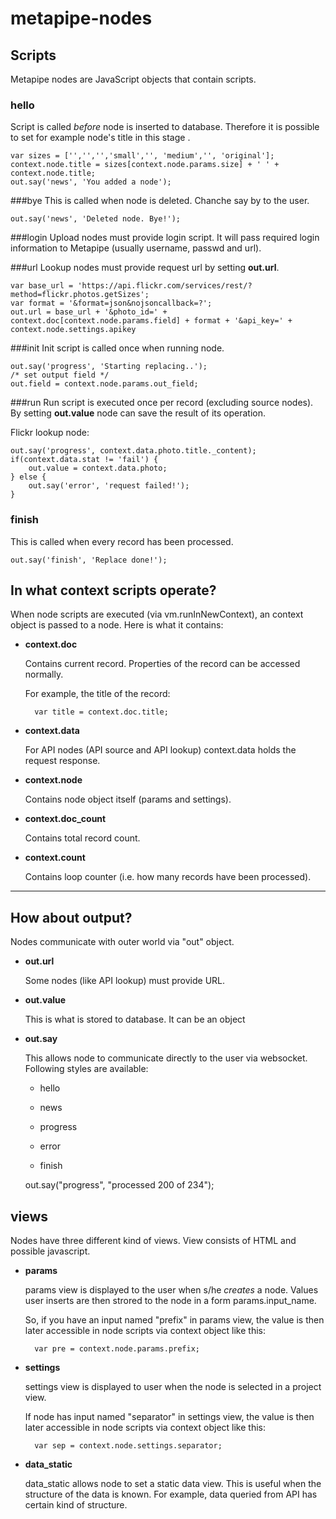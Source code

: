 # metapipe-nodes


## Scripts
Metapipe nodes are JavaScript objects that contain scripts. 

### hello
Script is called *before* node is inserted to database. Therefore it is possible to set for example node's title in this stage .

    var sizes = ['','','','small','', 'medium','', 'original'];
    context.node.title = sizes[context.node.params.size] + ' ' + context.node.title;
    out.say('news', 'You added a node');

###bye
This is called when node is deleted. Chanche say by to the user.

    out.say('news', 'Deleted node. Bye!'); 

###login
Upload nodes must provide login script. It will pass required login information to Metapipe (usually username, passwd and url).

###url
Lookup nodes must provide request url by setting **out.url**.

    var base_url = 'https://api.flickr.com/services/rest/?method=flickr.photos.getSizes';
    var format = '&format=json&nojsoncallback=?';
    out.url = base_url + '&photo_id=' + context.doc[context.node.params.field] + format + '&api_key=' + context.node.settings.apikey

###init
Init script is called once when running node.

    out.say('progress', 'Starting replacing..');
    /* set output field */
    out.field = context.node.params.out_field; 

###run
Run script is executed once per record (excluding source nodes). By setting **out.value** node can save the result of its operation.

Flickr lookup node:

    out.say('progress', context.data.photo.title._content); 
    if(context.data.stat != 'fail') {
        out.value = context.data.photo;
    } else {
        out.say('error', 'request failed!');
    }

### finish
This is called when every record has been processed. 

    out.say('finish', 'Replace done!');


## In what context scripts operate?


When node scripts are executed (via vm.runInNewContext), an context object is passed to a node. Here is what it contains:



* **context.doc**

    Contains current record. Properties of the record can be accessed normally. 

    For example, the title of the record: 


        var title = context.doc.title;

* **context.data**

    For API nodes (API source and API lookup) context.data holds the request response. 

* **context.node**

    Contains node object itself (params and settings).

* **context.doc_count**

    Contains total record count.

* **context.count**

    Contains loop counter (i.e. how many records have been processed).


----
## How about output?

Nodes communicate with outer world via "out" object.

* **out.url**

    Some nodes (like API lookup) must provide URL.

* **out.value**

    This is what is stored to database. It can be an object
    
* **out.say**

    This allows node to communicate directly to the user via websocket. Following styles are available:
 
    * hello

    * news

    * progress

    * error

    * finish


    out.say("progress", "processed 200 of 234");

    

## views
Nodes have three different kind of views. View consists of HTML and possible javascript.

* **params**

    params view is displayed to the user when s/he *creates* a node. Values user inserts are then strored to the node in a form params.input_name.

    So, if you have an input named "prefix" in params view, the value is then later accessible in node scripts via context object like this:

        var pre = context.node.params.prefix;

* **settings**

    settings view is displayed to user when the node is selected in a project view. 

    If node has input named "separator" in settings view, the value is then later accessible in node scripts via context object like this:

        var sep = context.node.settings.separator;

* **data_static**

    data_static allows node to set a static data view. This is useful when the structure of the data is known. For example, data queried from API has certain kind of structure.
